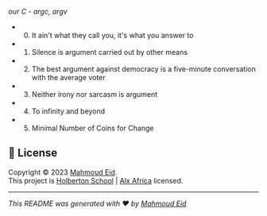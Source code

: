 _our C - argc, argv_

- 0. It ain't what they call you, it's what you answer to
- 1. Silence is argument carried out by other means
- 2. The best argument against democracy is a five-minute conversation with the average voter
- 3. Neither irony nor sarcasm is argument
- 4. To infinity and beyond
- 5. Minimal Number of Coins for Change




## 📝 License

Copyright © 2023 [Mahmoud Eid](https://github.com/Mado007).<br />
This project is [Holberton School](https://github.com/holbertonschool) | [Alx Africa](https://www.alxafrica.com/)  licensed.

---

_This README was generated with ❤️ by [Mahmoud Eid](https://github.com/Mado007)_
